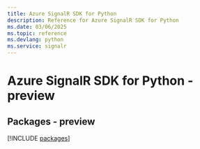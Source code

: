 ```yaml
---
title: Azure SignalR SDK for Python
description: Reference for Azure SignalR SDK for Python
ms.date: 03/06/2025
ms.topic: reference
ms.devlang: python
ms.service: signalr
---
```

# Azure SignalR SDK for Python - preview
## Packages - preview
[!INCLUDE [packages](signalr-index.md)]